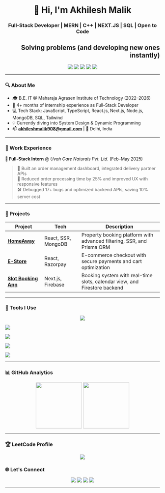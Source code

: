 <h1 align="center">👋 Hi, I'm Akhilesh Malik</h1>
<h3 align="center">Full-Stack Developer | MERN | C++ | NEXT.JS | SQL | Open to Code</h3>
<h2 align="right">Solving problems (and developing new ones instantly)</h2>

<p align="center">
  <img src="https://img.shields.io/badge/React-%2361DAFB?style=for-the-badge&logo=react&logoColor=black"/>
  <img src="https://img.shields.io/badge/Next.js-black?style=for-the-badge&logo=next.js&logoColor=white"/>
  <img src="https://img.shields.io/badge/Node.js-%23339933?style=for-the-badge&logo=node.js&logoColor=white"/>
  <img src="https://img.shields.io/badge/MongoDB-%2347A248?style=for-the-badge&logo=mongodb&logoColor=white"/>
  <img src="https://img.shields.io/badge/TypeScript-%23007ACC?style=for-the-badge&logo=typescript&logoColor=white"/>
</p>

---

### 🔍 About Me

- 🎓 B.E. IT @ Maharaja Agrasen Institute of Technology (2022–2026)  
- 💼 4+ months of internship experience as Full-Stack Developer  
- 💻 Tech Stack: JavaScript, TypeScript, React.js, Next.js, Node.js, MongoDB, SQL, Tailwind  
- 💡 Currently diving into System Design & Dynamic Programming  
- 📫 **akhileshmalik908@gmail.com** | 📍 Delhi, India

---

### 💼 Work Experience

**🔹 Full-Stack Intern** @ *Uvah Care Naturals Pvt. Ltd.* (Feb–May 2025)  
> 🔧 Built an order management dashboard, integrated delivery partner APIs  
> 🎯 Reduced order processing time by 25% and improved UX with responsive features  
> 🛠️ Debugged 17+ bugs and optimized backend APIs, saving 10% server cost

---

### 🚀 Projects

| Project | Tech | Description |
|--------|------|-------------|
| **[HomeAway](#)** | React, SSR, MongoDB | Property booking platform with advanced filtering, SSR, and Prisma ORM |
| **[E-Store](#)** | React, Razorpay | E-commerce checkout with secure payments and cart optimization |
| **[Slot Booking App](#)** | Next.js, Firebase | Booking system with real-time slots, calendar view, and Firestore backend |

---


### 🧰 Tools I Use

<p align="center">
  <!-- Languages -->
  <img src="https://skillicons.dev/icons?i=cpp,java,js,ts" /><br>
  
  <!-- Frameworks & Libraries -->
  <img src="https://skillicons.dev/icons?i=react,nextjs,nodejs,express,tailwind" /><br>
  
  <!-- Databases -->
  <img src="https://skillicons.dev/icons?i=mongodb,mysql,postgres,firebase" /><br>
  
  <!-- DevOps & Cloud -->
  <img src="https://skillicons.dev/icons?i=docker,vercel,netlify" /><br>
  
  <!-- Tools -->
  <img src="https://skillicons.dev/icons?i=git,github,linux,vscode,postman,slack,notion" />
</p>

---

### 📊 GitHub Analytics

<p align="center">
  <img src="https://github-readme-stats.vercel.app/api?username=Akhileshmalik23&show_icons=true&theme=tokyonight" height="150"/>
  <img src="https://github-readme-stats.vercel.app/api/top-langs/?username=Akhileshmalik23&layout=compact&theme=tokyonight" height="150"/>
</p>

---

### 🏆 LeetCode Profile

<p align="center">
  <img src="https://leetcard.jacoblin.cool/akhileshmalik908?theme=dark&font=Karma&ext=heatmap" />
</p>



### 🌐 Let's Connect

<p align="center">
  <a href="mailto:akhileshmalik908@gmail.com"><img src="https://img.shields.io/badge/Gmail-D14836?style=for-the-badge&logo=gmail&logoColor=white"></a>
  <a href="https://linkedin.com/in/akhileshmalik/"><img src="https://img.shields.io/badge/LinkedIn-0077B5?style=for-the-badge&logo=linkedin&logoColor=white"></a>
  <a href="https://github.com/Akhileshmalik23"><img src="https://img.shields.io/badge/GitHub-000000?style=for-the-badge&logo=github&logoColor=white"></a>
  <a href="https://leetcode.com/u/akhileshmalik908/"><img src="https://img.shields.io/badge/LeetCode-FFA116?style=for-the-badge&logo=leetcode&logoColor=white"></a>
</p>

---


